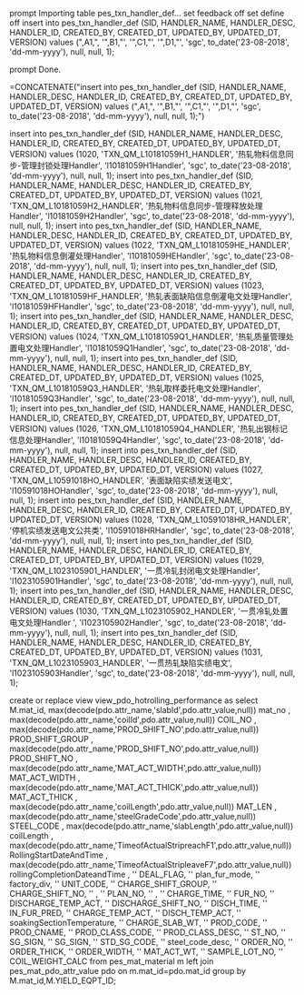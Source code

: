 prompt Importing table pes_txn_handler_def...
set feedback off
set define off
insert into pes_txn_handler_def (SID, HANDLER_NAME, HANDLER_DESC, HANDLER_ID, CREATED_BY, CREATED_DT, UPDATED_BY, UPDATED_DT, VERSION)
values (",A1,", '",B1,"', '",C1,"', '",D1,"', 'sgc', to_date('23-08-2018', 'dd-mm-yyyy'), null, null, 1);

prompt Done.


=CONCATENATE("insert into pes_txn_handler_def (SID, HANDLER_NAME, HANDLER_DESC, HANDLER_ID, CREATED_BY, CREATED_DT, UPDATED_BY, UPDATED_DT, VERSION) values (",A1,", '",B1,"', '",C1,"', '",D1,"', 'sgc', to_date('23-08-2018', 'dd-mm-yyyy'), null, null, 1);")


insert into pes_txn_handler_def (SID, HANDLER_NAME, HANDLER_DESC, HANDLER_ID, CREATED_BY, CREATED_DT, UPDATED_BY, UPDATED_DT, VERSION) values (1020, 'TXN_QM_L10181059H1_HANDLER', '热轧物料信息同步-管理封锁处理Handler', 'l10181059H1Handler', 'sgc', to_date('23-08-2018', 'dd-mm-yyyy'), null, null, 1);
insert into pes_txn_handler_def (SID, HANDLER_NAME, HANDLER_DESC, HANDLER_ID, CREATED_BY, CREATED_DT, UPDATED_BY, UPDATED_DT, VERSION) values (1021, 'TXN_QM_L10181059H2_HANDLER', '热轧物料信息同步-管理释放处理Handler', 'l10181059H2Handler', 'sgc', to_date('23-08-2018', 'dd-mm-yyyy'), null, null, 1);
insert into pes_txn_handler_def (SID, HANDLER_NAME, HANDLER_DESC, HANDLER_ID, CREATED_BY, CREATED_DT, UPDATED_BY, UPDATED_DT, VERSION) values (1022, 'TXN_QM_L10181059HE_HANDLER', '热轧物料信息倒灌处理Handler', 'l10181059HEHandler', 'sgc', to_date('23-08-2018', 'dd-mm-yyyy'), null, null, 1);
insert into pes_txn_handler_def (SID, HANDLER_NAME, HANDLER_DESC, HANDLER_ID, CREATED_BY, CREATED_DT, UPDATED_BY, UPDATED_DT, VERSION) values (1023, 'TXN_QM_L10181059HF_HANDLER', '热轧表面缺陷信息倒灌电文处理Handler', 'l10181059HFHandler', 'sgc', to_date('23-08-2018', 'dd-mm-yyyy'), null, null, 1);
insert into pes_txn_handler_def (SID, HANDLER_NAME, HANDLER_DESC, HANDLER_ID, CREATED_BY, CREATED_DT, UPDATED_BY, UPDATED_DT, VERSION) values (1024, 'TXN_QM_L10181059Q1_HANDLER', '热轧质量管理处置电文处理Handler', 'l10181059Q1Handler', 'sgc', to_date('23-08-2018', 'dd-mm-yyyy'), null, null, 1);
insert into pes_txn_handler_def (SID, HANDLER_NAME, HANDLER_DESC, HANDLER_ID, CREATED_BY, CREATED_DT, UPDATED_BY, UPDATED_DT, VERSION) values (1025, 'TXN_QM_L10181059Q3_HANDLER', '热轧取样委托电文处理Handler', 'l10181059Q3Handler', 'sgc', to_date('23-08-2018', 'dd-mm-yyyy'), null, null, 1);
insert into pes_txn_handler_def (SID, HANDLER_NAME, HANDLER_DESC, HANDLER_ID, CREATED_BY, CREATED_DT, UPDATED_BY, UPDATED_DT, VERSION) values (1026, 'TXN_QM_L10181059Q4_HANDLER', '热轧出钢标记信息处理Handler', 'l10181059Q4Handler', 'sgc', to_date('23-08-2018', 'dd-mm-yyyy'), null, null, 1);
insert into pes_txn_handler_def (SID, HANDLER_NAME, HANDLER_DESC, HANDLER_ID, CREATED_BY, CREATED_DT, UPDATED_BY, UPDATED_DT, VERSION) values (1027, 'TXN_QM_L10591018HO_HANDLER', '表面缺陷实绩发送电文', 'l10591018HOHandler', 'sgc', to_date('23-08-2018', 'dd-mm-yyyy'), null, null, 1);
insert into pes_txn_handler_def (SID, HANDLER_NAME, HANDLER_DESC, HANDLER_ID, CREATED_BY, CREATED_DT, UPDATED_BY, UPDATED_DT, VERSION) values (1028, 'TXN_QM_L10591018HR_HANDLER', '停机实绩发送电文公共类', 'l10591018HRHandler', 'sgc', to_date('23-08-2018', 'dd-mm-yyyy'), null, null, 1);
insert into pes_txn_handler_def (SID, HANDLER_NAME, HANDLER_DESC, HANDLER_ID, CREATED_BY, CREATED_DT, UPDATED_BY, UPDATED_DT, VERSION) values (1029, 'TXN_QM_L1023105901_HANDLER', '一贯冷轧封闭电文处理Handler', 'l1023105901Handler', 'sgc', to_date('23-08-2018', 'dd-mm-yyyy'), null, null, 1);
insert into pes_txn_handler_def (SID, HANDLER_NAME, HANDLER_DESC, HANDLER_ID, CREATED_BY, CREATED_DT, UPDATED_BY, UPDATED_DT, VERSION) values (1030, 'TXN_QM_L1023105902_HANDLER', '一贯冷轧处置电文处理Handler ', 'l1023105902Handler', 'sgc', to_date('23-08-2018', 'dd-mm-yyyy'), null, null, 1);
insert into pes_txn_handler_def (SID, HANDLER_NAME, HANDLER_DESC, HANDLER_ID, CREATED_BY, CREATED_DT, UPDATED_BY, UPDATED_DT, VERSION) values (1031, 'TXN_QM_L1023105903_HANDLER', '一贯热轧缺陷实绩电文', 'l1023105903Handler', 'sgc', to_date('23-08-2018', 'dd-mm-yyyy'), null, null, 1);




create or replace view view_pdo_hotrolling_performance as
select
	M.mat_id,
	max(decode(pdo.attr_name,'slabId',pdo.attr_value,null))   mat_no  ,
	max(decode(pdo.attr_name,'coilId',pdo.attr_value,null))   COIL_NO  ,
	max(decode(pdo.attr_name,'PROD_SHIFT_NO',pdo.attr_value,null))   PROD_SHIFT_GROUP  ,
	max(decode(pdo.attr_name,'PROD_SHIFT_NO',pdo.attr_value,null))   PROD_SHIFT_NO  ,
	max(decode(pdo.attr_name,'MAT_ACT_WIDTH',pdo.attr_value,null))   MAT_ACT_WIDTH  ,
	max(decode(pdo.attr_name,'MAT_ACT_THICK',pdo.attr_value,null))   MAT_ACT_THICK  ,
	max(decode(pdo.attr_name,'coilLength',pdo.attr_value,null))   MAT_LEN  ,
	max(decode(pdo.attr_name,'steelGradeCode',pdo.attr_value,null))   STEEL_CODE  ,
	max(decode(pdo.attr_name,'slabLength',pdo.attr_value,null))   coilLength  ,
	max(decode(pdo.attr_name,'TimeofActualStripreachF1',pdo.attr_value,null))   RollingStartDateAndTime  ,
	max(decode(pdo.attr_name,'TimeofActualStripleaveF7',pdo.attr_value,null))   rollingCompletionDateandTime  ,
	'' DEAL_FLAG,
	'' plan_fur_mode,
	'' factory_div,
	'' UNIT_CODE,
	'' CHARGE_SHIFT_GROUP,
	'' CHARGE_SHIFT_NO,
	'' ,
	'' PLAN_NO,
	'' ,
	'' CHARGE_TIME,
	'' FUR_NO,
	'' DISCHARGE_TEMP_ACT,
	'' DISCHARGE_SHIFT_NO,
	'' DISCH_TIME,
	'' IN_FUR_PRED,
	'' CHARGE_TEMP_ACT,
	'' DISCH_TEMP_ACT,
	'' soakingSectionTemperature,
	'' CHARGE_SLAB_WT,
	'' PROD_CODE,
	'' PROD_CNAME,
	'' PROD_CLASS_CODE,
	'' PROD_CLASS_DESC,
	'' ST_NO,
	'' SG_SIGN,
	'' SG_SIGN,
	'' STD_SG_CODE,
	'' steel_code_desc,
	'' ORDER_NO,
	'' ORDER_THICK,
	'' ORDER_WIDTH,
	'' MAT_ACT_WT,
	'' SAMPLE_LOT_NO,
	'' COIL_WEIGHT_CALC
from pes_mat_material m
left join  pes_mat_pdo_attr_value pdo
on m.mat_id=pdo.mat_id
group by M.mat_id,M.YIELD_EQPT_ID;